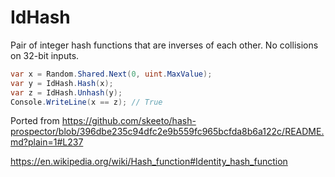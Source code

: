 # IdHash
Pair of integer hash functions that are inverses of each other. No collisions on 32-bit inputs.

```csharp
var x = Random.Shared.Next(0, uint.MaxValue);
var y = IdHash.Hash(x);
var z = IdHash.Unhash(y);
Console.WriteLine(x == z); // True
```

Ported from https://github.com/skeeto/hash-prospector/blob/396dbe235c94dfc2e9b559fc965bcfda8b6a122c/README.md?plain=1#L237

https://en.wikipedia.org/wiki/Hash_function#Identity_hash_function